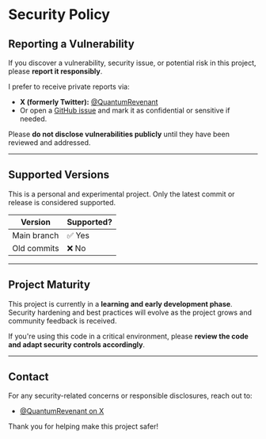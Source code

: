 # Security Policy

## Reporting a Vulnerability

If you discover a vulnerability, security issue, or potential risk in this project, please **report it responsibly**.

I prefer to receive private reports via:

- **X (formerly Twitter):** [@QuantumRevenant](https://twitter.com/QuantumRevenant)
- Or open a [GitHub issue](https://github.com/QuantumRevenant/ListProductsImages/issues) and mark it as confidential or sensitive if needed.

Please **do not disclose vulnerabilities publicly** until they have been reviewed and addressed.

---

## Supported Versions

This is a personal and experimental project. Only the latest commit or release is considered supported.

| Version         | Supported? |
|-----------------|------------|
| Main branch     | ✅ Yes     |
| Old commits     | ❌ No      |

---

## Project Maturity

This project is currently in a **learning and early development phase**. Security hardening and best practices will evolve as the project grows and community feedback is received.

If you're using this code in a critical environment, please **review the code and adapt security controls accordingly**.

---

## Contact

For any security-related concerns or responsible disclosures, reach out to:

- [@QuantumRevenant on X](https://twitter.com/QuantumRevenant)

Thank you for helping make this project safer!

